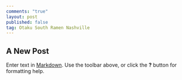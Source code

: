 ```yaml
---
comments: "true"
layout: post
published: false
tag: Otaku South Ramen Nashville
---
```


## A New Post

Enter text in [Markdown](http://daringfireball.net/projects/markdown/). Use the toolbar above, or click the **?** button for formatting help.
